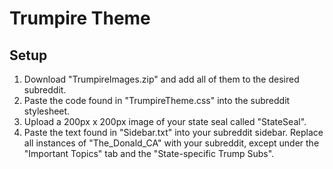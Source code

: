 # Trumpire Theme

## Setup

1. Download "TrumpireImages.zip" and add all of them to the desired subreddit.
2. Paste the code found in "TrumpireTheme.css" into the subreddit stylesheet.
3. Upload a 200px x 200px image of your state seal called "StateSeal".
4. Paste the text found in "Sidebar.txt" into your subreddit sidebar. Replace all instances of "The_Donald_CA" with your subreddit, except under the "Important Topics" tab and the "State-specific Trump Subs".